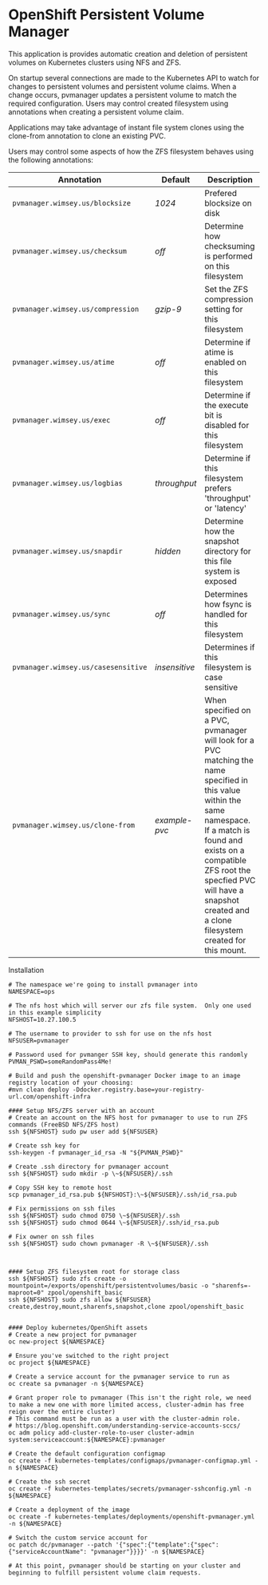 OpenShift Persistent Volume Manager
===================================

This application is provides automatic creation and deletion of persistent volumes on Kubernetes clusters using NFS and ZFS.

On startup several connections are made to the Kubernetes API to watch for changes to persistent volumes and persistent volume
claims.  When a change occurs, pvmanager updates a persistent volume to match the required configuration.  Users may control
created filesystem using annotations when creating a persistent volume claim.

Applications may take advantage of instant file system clones using the clone-from annotation to clone an existing PVC.

Users may control some aspects of how the ZFS filesystem behaves using the following annotations:

|Annotation|Default|Description|
|----------|-------|-----------|
|`pvmanager.wimsey.us/blocksize` | *1024* | Prefered blocksize on disk |
|`pvmanager.wimsey.us/checksum` | *off* | Determine how checksuming is performed on this filesystem |
|`pvmanager.wimsey.us/compression` | *gzip-9* | Set the ZFS compression setting for this filesystem |
|`pvmanager.wimsey.us/atime` | *off* | Determine if atime is enabled on this filesystem |
|`pvmanager.wimsey.us/exec` | *off* | Determine if the execute bit is disabled for this filesystem |
|`pvmanager.wimsey.us/logbias` | *throughput* | Determine if this filesystem prefers 'throughput' or 'latency' |
|`pvmanager.wimsey.us/snapdir` | *hidden* | Determine how the snapshot directory for this file system is exposed |
|`pvmanager.wimsey.us/sync` | *off* | Determines how fsync is handled for this filesystem |
|`pvmanager.wimsey.us/casesensitive` | *insensitive* | Determines if this filesystem is case sensitive |
|`pvmanager.wimsey.us/clone-from` | *example-pvc* | When specified on a PVC, pvmanager will look for a PVC matching the name specified in this value within the same namespace.  If a match is found and exists on a compatible ZFS root the specfied PVC will have a snapshot created and a clone filesystem created for this mount. |


Installation
```
# The namespace we're going to install pvmanager into
NAMESPACE=ops

# The nfs host which will server our zfs file system.  Only one used in this example simplicity
NFSHOST=10.27.100.5

# The username to provider to ssh for use on the nfs host 
NFSUSER=pvmanager

# Password used for pvmanger SSH key, should generate this randomly
PVMAN_PSWD=someRandomPass4Me!

# Build and push the openshift-pvmanager Docker image to an image registry location of your choosing:
#mvn clean deploy -Ddocker.registry.base=your-registry-url.com/openshift-infra

#### Setup NFS/ZFS server with an account
# Create an account on the NFS host for pvmanager to use to run ZFS commands (FreeBSD NFS/ZFS host)
ssh ${NFSHOST} sudo pw user add ${NFSUSER}

# Create ssh key for 
ssh-keygen -f pvmanager_id_rsa -N "${PVMAN_PSWD}"

# Create .ssh directory for pvmanager account
ssh ${NFSHOST} sudo mkdir -p \~${NFSUSER}/.ssh

# Copy SSH key to remote host
scp pvmanager_id_rsa.pub ${NFSHOST}:\~${NFSUSER}/.ssh/id_rsa.pub

# Fix permissions on ssh files
ssh ${NFSHOST} sudo chmod 0750 \~${NFSUSER}/.ssh
ssh ${NFSHOST} sudo chmod 0644 \~${NFSUSER}/.ssh/id_rsa.pub

# Fix owner on ssh files
ssh ${NFSHOST} sudo chown pvmanager -R \~${NFSUSER}/.ssh



#### Setup ZFS filesystem root for storage class
ssh ${NFSHOST} sudo zfs create -o mountpoint=/exports/openshift/persistentvolumes/basic -o "sharenfs=-maproot=0" zpool/openshift_basic
ssh ${NFSHOST} sudo zfs allow ${NFSUSER} create,destroy,mount,sharenfs,snapshot,clone zpool/openshift_basic


#### Deploy kubernetes/OpenShift assets
# Create a new project for pvmanager
oc new-project ${NAMESPACE}

# Ensure you've switched to the right project
oc project ${NAMESPACE}

# Create a service account for the pvmanager service to run as
oc create sa pvmanager -n ${NAMESPACE}

# Grant proper role to pvmanager (This isn't the right role, we need to make a new one with more limited access, cluster-admin has free reign over the entire cluster)
# This command must be run as a user with the cluster-admin role.
# https://blog.openshift.com/understanding-service-accounts-sccs/
oc adm policy add-cluster-role-to-user cluster-admin system:serviceaccount:${NAMESPACE}:pvmanager

# Create the default configuration configmap
oc create -f kubernetes-templates/configmaps/pvmanager-configmap.yml -n ${NAMESPACE}

# Create the ssh secret
oc create -f kubernetes-templates/secrets/pvmanager-sshconfig.yml -n ${NAMESPACE}

# Create a deployment of the image
oc create -f kubernetes-templates/deployments/openshift-pvmanager.yml -n ${NAMESPACE}

# Switch the custom service account for
oc patch dc/pvmanager --patch '{"spec":{"template":{"spec":{"serviceAccountName": "pvmanager"}}}}' -n ${NAMESPACE}

# At this point, pvmanager should be starting on your cluster and beginning to fulfill persistent volume claim requests.

```
